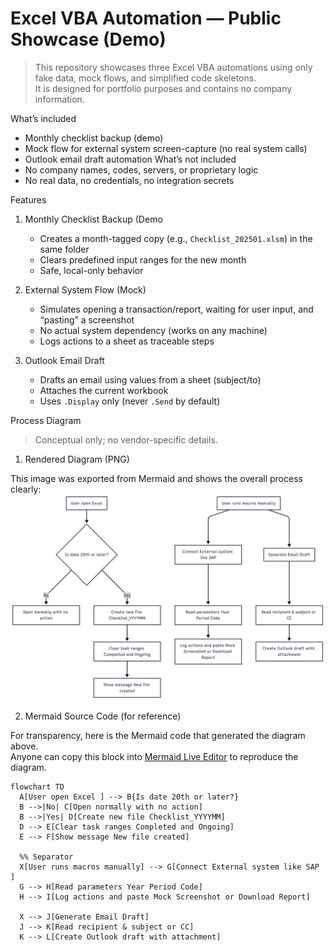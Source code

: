 # Excel VBA Automation — Public Showcase (Demo)

> This repository showcases three Excel VBA automations using only fake data, mock flows, and simplified code skeletons.  
> It is designed for portfolio purposes and contains no company information.

What’s included
  - Monthly checklist backup (demo)
  - Mock flow for external system screen-capture (no real system calls)
  - Outlook email draft automation
What’s not included
  - No company names, codes, servers, or proprietary logic
  - No real data, no credentials, no integration secrets

Features

1. Monthly Checklist Backup (Demo
   - Creates a month-tagged copy (e.g., `Checklist_202501.xlsm`) in the same folder
   - Clears predefined input ranges for the new month
   - Safe, local-only behavior

2. External System Flow (Mock)
   - Simulates opening a transaction/report, waiting for user input, and “pasting” a screenshot
   - No actual system dependency (works on any machine)
   - Logs actions to a sheet as traceable steps

3. Outlook Email Draft
   - Drafts an email using values from a sheet (subject/to)
   - Attaches the current workbook
   - Uses `.Display` only (never `.Send` by default)

Process Diagram

> Conceptual only; no vendor-specific details.

1. Rendered Diagram (PNG)

This image was exported from Mermaid and shows the overall process clearly:
![Process Diagram](docs/screenshots/flow-diagram.png)

2. Mermaid Source Code (for reference)

For transparency, here is the Mermaid code that generated the diagram above.  
Anyone can copy this block into [Mermaid Live Editor](https://mermaid.live) to reproduce the diagram.

```mermaid
flowchart TD
  A[User open Excel ] --> B{Is date 20th or later?}
  B -->|No| C[Open normally with no action]
  B -->|Yes| D[Create new file Checklist_YYYYMM]
  D --> E[Clear task ranges Completed and Ongoing]
  E --> F[Show message New file created]

  %% Separator
  X[User runs macros manually] --> G[Connect External system like SAP ]
  G --> H[Read parameters Year Period Code]
  H --> I[Log actions and paste Mock Screenshot or Download Report]

  X --> J[Generate Email Draft]
  J --> K[Read recipient & subject or CC]
  K --> L[Create Outlook draft with attachment]

